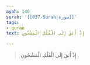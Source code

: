 ```yaml
---
ayah: 140
surah: '[[037-Surah|سورة]]'
tags:
- quran
text: إِذْ أَبَقَ إِلَى الْفُلْكِ الْمَشْحُونِ

---
```

> إِذْ أَبَقَ إِلَى الْفُلْكِ الْمَشْحُونِ
